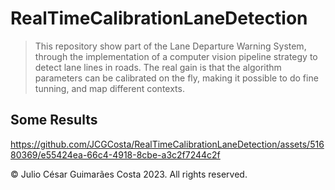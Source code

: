 # RealTimeCalibrationLaneDetection

> This repository show part of the Lane Departure Warning System, through the implementation of a computer vision pipeline strategy to detect lane lines in roads.
The real gain is that the algorithm parameters can be calibrated on the fly, making it possible to do fine tunning, and map different contexts.

## Some Results

https://github.com/JCGCosta/RealTimeCalibrationLaneDetection/assets/51680369/e55424ea-66c4-4918-8cbe-a3c2f7244c2f

© Julio César Guimarães Costa 2023. All rights reserved.
